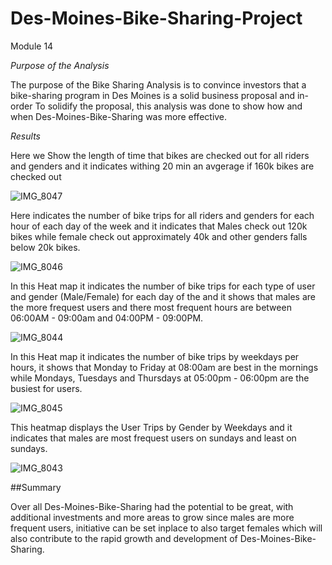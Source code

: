 # Des-Moines-Bike-Sharing-Project
Module 14

 *Purpose of the Analysis*

The purpose of the Bike Sharing Analysis is to convince investors that a bike-sharing program in Des Moines is a solid business proposal and in-order To solidify the proposal, this analysis was done to show how and when Des-Moines-Bike-Sharing was more effective.

*Results*

Here we Show the length of time that bikes are checked out for all riders and genders and it indicates withing 20 min 
an avgerage if 160k bikes are checked out 


![IMG_8047](https://user-images.githubusercontent.com/100738128/172429095-f7dee599-39a4-4c38-8191-dfff8b8d323f.jpg)


Here indicates the number of bike trips for all riders and genders for each hour of each day of the week and 
it indicates that Males check out 120k bikes while female check out approximately 40k and other genders falls below 20k bikes.


![IMG_8046](https://user-images.githubusercontent.com/100738128/172429113-9789ce06-47c8-4a55-b667-1c24f30008f2.jpg)


In this Heat map it indicates the number of bike trips for each type of user and gender (Male/Female) for each day of the
and it shows that males are the more frequest users and there most frequent hours are between 06:00AM - 09:00am and 04:00PM - 09:00PM.


![IMG_8044](https://user-images.githubusercontent.com/100738128/172429991-a591d94b-6a88-4b21-9885-5f6b815b626d.jpg)

In this Heat map it indicates the number of bike trips by weekdays per hours, it shows that Monday to Friday at 08:00am are best in the mornings while 
Mondays, Tuesdays and Thursdays at 05:00pm - 06:00pm are the busiest for users.


![IMG_8045](https://user-images.githubusercontent.com/100738128/172430006-7238dabe-ed87-4dff-ba71-e4feb0d39381.jpg)


This heatmap displays the User Trips by Gender by Weekdays and it indicates that males are most frequest users on sundays and least on sundays.


![IMG_8043](https://user-images.githubusercontent.com/100738128/172429021-0351747b-8cc7-4ff2-a27f-99b45b548082.jpg)



##Summary

Over all Des-Moines-Bike-Sharing had the potential to be great, with additional investments and more areas to grow since males are more frequent users, initiative can be set inplace to also target females which will also contribute to the rapid growth and development of Des-Moines-Bike-Sharing.
